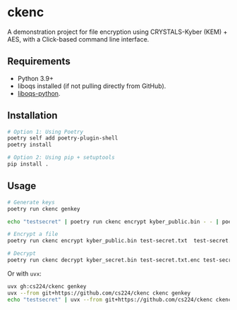 # ckenc

A demonstration project for file encryption using CRYSTALS-Kyber (KEM) + AES, with a
Click-based command line interface.

## Requirements

- Python 3.9+
- liboqs installed (if not pulling directly from GitHub).
- [liboqs-python](https://github.com/open-quantum-safe/liboqs-python).

## Installation

```bash
# Option 1: Using Poetry
poetry self add poetry-plugin-shell
poetry install

# Option 2: Using pip + setuptools
pip install .
```

## Usage

```bash
# Generate keys
poetry run ckenc genkey

echo "testsecret" | poetry run ckenc encrypt kyber_public.bin - - | poetry run ckenc decrypt kyber_secret.bin - -

# Encrypt a file
poetry run ckenc encrypt kyber_public.bin test-secret.txt  test-secret.txt.enc

# Decrypt
poetry run ckenc decrypt kyber_secret.bin test-secret.txt.enc test-secret.dec.txt
```

Or with `uvx`:
```bash
uvx gh:cs224/ckenc genkey
uvx --from git+https://github.com/cs224/ckenc ckenc genkey
echo "testsecret" | uvx --from git+https://github.com/cs224/ckenc ckenc encrypt kyber_public.bin - - | uvx --from git+https://github.com/cs224/ckenc ckenc decrypt kyber_secret.bin - -
```

